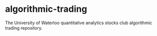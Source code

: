 # algorithmic-trading
The University of Waterloo quantitative analytics stocks club algorithmic trading repository.

